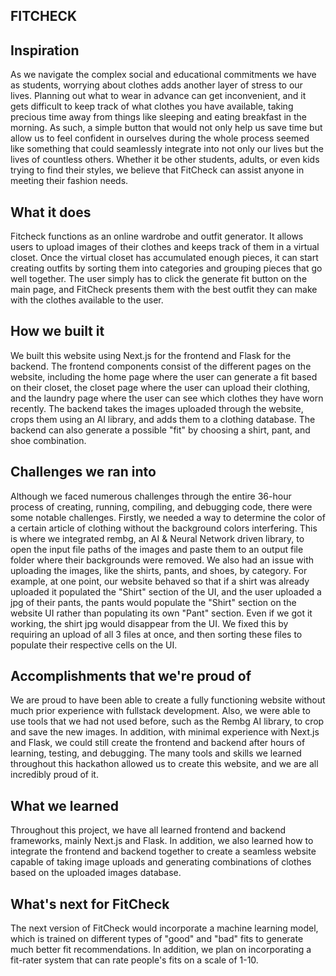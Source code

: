 ## FITCHECK

## Inspiration
As we navigate the complex social and educational commitments we have as students, worrying about clothes adds another layer of stress to our lives. Planning out what to wear in advance can get inconvenient, and it gets difficult to keep track of what clothes you have available, taking precious time away from things like sleeping and eating breakfast in the morning. As such, a simple button that would not only help us save time but allow us to feel confident in ourselves during the whole process seemed like something that could seamlessly integrate into not only our lives but the lives of countless others. Whether it be other students, adults, or even kids trying to find their styles, we believe that FitCheck can assist anyone in meeting their fashion needs. 

## What it does
Fitcheck functions as an online wardrobe and outfit generator. It allows users to upload images of their clothes and keeps track of them in a virtual closet. Once the virtual closet has accumulated enough pieces, it can start creating outfits by sorting them into categories and grouping pieces that go well together. The user simply has to click the generate fit button on the main page, and FitCheck presents them with the best outfit they can make with the clothes available to the user. 

## How we built it
We built this website using Next.js for the frontend and Flask for the backend. The frontend components consist of the different pages on the website, including the home page where the user can generate a fit based on their closet, the closet page where the user can upload their clothing, and the laundry page where the user can see which clothes they have worn recently. The backend takes the images uploaded through the website, crops them using an AI library, and adds them to a clothing database. The backend can also generate a possible "fit" by choosing a shirt, pant, and shoe combination. 

## Challenges we ran into
Although we faced numerous challenges through the entire 36-hour process of creating, running, compiling, and debugging code, there were some notable challenges. Firstly, we needed a way to determine the color of a certain article of clothing without the background colors interfering. This is where we integrated rembg, an AI & Neural Network driven library, to open the input file paths of the images and paste them to an output file folder where their backgrounds were removed. We also had an issue with uploading the images, like the shirts, pants, and shoes, by category. For example, at one point, our website behaved so that if a shirt was already uploaded it populated the "Shirt" section of the UI, and the user uploaded a jpg of their pants, the pants would populate the "Shirt" section on the website UI rather than populating its own "Pant" section. Even if we got it working, the shirt jpg would disappear from the UI. We fixed this by requiring an upload of all 3 files at once, and then sorting these files to populate their respective cells on the UI.

## Accomplishments that we're proud of
We are proud to have been able to create a fully functioning website without much prior experience with fullstack development.  Also, we were able to use tools that we had not used before, such as the Rembg AI library, to crop and save the new images. In addition, with minimal experience with Next.js and Flask, we could still create the frontend and backend after hours of learning, testing, and debugging. The many tools and skills we learned throughout this hackathon allowed us to create this website, and we are all incredibly proud of it. 

## What we learned
Throughout this project, we have all learned frontend and backend frameworks, mainly Next.js and Flask. In addition, we also learned how to integrate the frontend and backend together to create a seamless website capable of taking image uploads and generating combinations of clothes based on the uploaded images database. 

## What's next for FitCheck
The next version of FitCheck would incorporate a machine learning model, which is trained on different types of "good" and "bad" fits to generate much better fit recommendations. In addition, we plan on incorporating a fit-rater system that can rate people's fits on a scale of 1-10.  
